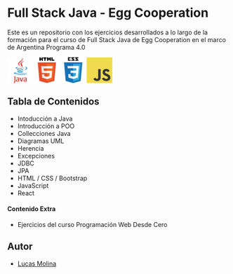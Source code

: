 # Full Stack Java - Egg Cooperation

Este es un repositorio con los ejercicios desarrollados a lo largo de la formación para el curso de Full Stack Java de Egg Cooperation en el marco de Argentina Programa 4.0

<div style="display: flex">
  <img src="https://github.com/devicons/devicon/blob/master/icons/java/java-original-wordmark.svg" alt="" width="60px">
  <img src="https://github.com/devicons/devicon/blob/master/icons/html5/html5-original-wordmark.svg" alt="" width="60px">
  <img src="https://github.com/devicons/devicon/blob/master/icons/css3/css3-original-wordmark.svg" alt="" width="60px">
  <img src="https://github.com/devicons/devicon/blob/master/icons/javascript/javascript-original.svg" alt="" width="60px">
</div>

## Tabla de Contenidos

- Intoducción a Java
- Introducción a POO
- Collecciones Java
- Diagramas UML
- Herencia
- Excepciones
- JDBC
- JPA
- HTML / CSS / Bootstrap
- JavaScript
- React

#### Contenido Extra

- Ejercicios del curso Programación Web Desde Cero

## Autor
- [Lucas Molina](https://www.linkedin.com/in/lucas-molina-dev/)